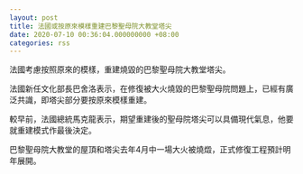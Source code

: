 ```yaml
---
layout: post
title: 法國或按原來模樣重建巴黎聖母院大教堂塔尖
date: 2020-07-10 00:36:04.000000000 +08:00
categories: rss
---
```


法國考慮按照原來的模樣，重建燒毀的巴黎聖母院大教堂塔尖。

法國新任文化部長巴舍洛表示，在修復被大火燒毀的巴黎聖母院問題上，已經有廣泛共識，即塔尖部分要按原來模樣重建。

較早前，法國總統馬克龍表示，期望重建後的聖母院塔尖可以具備現代氣息，他要就重建模式作最後決定。

巴黎聖母院大教堂的屋頂和塔尖去年4月中一場大火被燒燬，正式修復工程預計明年展開。
